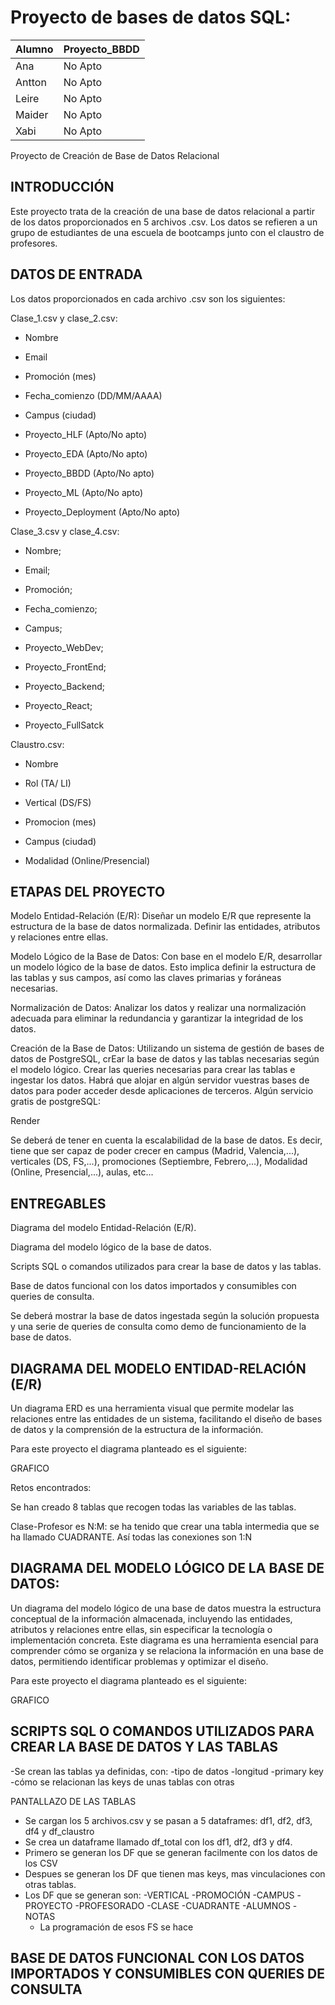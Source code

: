 # Proyecto de bases de datos SQL:

| Alumno | Proyecto_BBDD |
|-----|------|
| Ana | No Apto |
| Antton | No Apto |
| Leire| No Apto|
| Maider | No Apto |
| Xabi | No Apto |



Proyecto de Creación de Base de Datos Relacional 

## INTRODUCCIÓN 

Este proyecto trata de la creación de una base de datos relacional a partir de los datos proporcionados en 5 archivos .csv. Los datos se refieren a un grupo de estudiantes de una escuela de bootcamps junto con el claustro de profesores. 

 

## DATOS DE ENTRADA 

Los datos proporcionados en cada archivo .csv son los siguientes: 

Clase_1.csv y clase_2.csv: 

- Nombre 

- Email 

- Promoción (mes) 

- Fecha_comienzo (DD/MM/AAAA) 

- Campus (ciudad) 

- Proyecto_HLF (Apto/No apto) 

- Proyecto_EDA (Apto/No apto) 

- Proyecto_BBDD (Apto/No apto) 

- Proyecto_ML (Apto/No apto) 

- Proyecto_Deployment (Apto/No apto) 


Clase_3.csv y clase_4.csv: 

- Nombre; 

- Email; 

- Promoción; 

- Fecha_comienzo; 

- Campus; 

- Proyecto_WebDev; 

- Proyecto_FrontEnd; 

- Proyecto_Backend; 

- Proyecto_React; 

- Proyecto_FullSatck 


Claustro.csv: 

- Nombre 

- Rol (TA/  LI) 

- Vertical (DS/FS) 

- Promocion (mes) 

- Campus (ciudad) 

- Modalidad (Online/Presencial) 

 

## ETAPAS DEL PROYECTO 

Modelo Entidad-Relación (E/R): Diseñar un modelo E/R que represente la estructura de la base de datos normalizada. Definir las entidades, atributos y relaciones entre ellas. 

Modelo Lógico de la Base de Datos: Con base en el modelo E/R, desarrollar un modelo lógico de la base de datos. Esto implica definir la estructura de las tablas y sus campos, así como las claves primarias y foráneas necesarias. 

Normalización de Datos: Analizar los datos y realizar una normalización adecuada para eliminar la redundancia y garantizar la integridad de los datos. 

Creación de la Base de Datos: Utilizando un sistema de gestión de bases de datos de PostgreSQL, crEar la base de datos y las tablas necesarias según el modelo lógico. Crear las queries necesarias para crear las tablas e ingestar los datos. Habrá que alojar en algún servidor vuestras bases de datos para poder acceder desde aplicaciones de terceros. Algún servicio gratis de postgreSQL: 

Render 

Se deberá de tener en cuenta la escalabilidad de la base de datos. Es decir, tiene que ser capaz de poder crecer en campus (Madrid, Valencia,...), verticales (DS, FS,...), promociones (Septiembre, Febrero,...), Modalidad (Online, Presencial,...), aulas, etc... 



## ENTREGABLES 

Diagrama del modelo Entidad-Relación (E/R). 

Diagrama del modelo lógico de la base de datos. 

Scripts SQL o comandos utilizados para crear la base de datos y las tablas. 

Base de datos funcional con los datos importados y consumibles con queries de consulta. 

Se deberá mostrar la base de datos ingestada según la solución propuesta y una serie de queries de consulta como demo de funcionamiento de la base de datos. 

 

## DIAGRAMA DEL MODELO ENTIDAD-RELACIÓN (E/R) 

Un diagrama ERD es una herramienta visual que permite modelar las relaciones entre las entidades de un sistema, facilitando el diseño de bases de datos y la comprensión de la estructura de la información.   

Para este proyecto el diagrama planteado es el siguiente: 

 GRAFICO

Retos encontrados: 

Se han creado 8 tablas que recogen todas las variables de las tablas. 

Clase-Profesor es N:M: se ha tenido que crear una tabla intermedia que se ha llamado CUADRANTE. Así todas las conexiones son 1:N 

 

## DIAGRAMA DEL MODELO LÓGICO DE LA BASE DE DATOS: 

Un diagrama del modelo lógico de una base de datos muestra la estructura conceptual de la información almacenada, incluyendo las entidades, atributos y relaciones entre ellas, sin especificar la tecnología o implementación concreta. Este diagrama es una herramienta esencial para comprender cómo se organiza y se relaciona la información en una base de datos, permitiendo identificar problemas y optimizar el diseño.   

Para este proyecto el diagrama planteado es el siguiente: 

 GRAFICO

## SCRIPTS SQL O COMANDOS UTILIZADOS PARA CREAR LA BASE DE DATOS Y LAS TABLAS 

  -Se crean las tablas ya definidas, con:
    -tipo de datos
    -longitud
    -primary key
    -cómo se relacionan las keys de unas tablas con otras

PANTALLAZO DE LAS TABLAS

  - Se cargan los 5 archivos.csv y se pasan a 5 dataframes: df1, df2, df3, df4 y df_claustro
  - Se crea un dataframe llamado df_total con los df1, df2, df3 y df4.
  - Primero se generan los DF que se generan facilmente con los datos de los CSV
  - Despues se generan los DF que tienen mas keys, mas vinculaciones con otras tablas.
  - Los DF que se generan son:
       -VERTICAL
       -PROMOCIÓN
       -CAMPUS
       -PROYECTO
       -PROFESORADO
       -CLASE
       -CUADRANTE
       -ALUMNOS
       -NOTAS
    - La programación de esos FS se hace 

    
 

 

## BASE DE DATOS FUNCIONAL CON LOS DATOS IMPORTADOS Y CONSUMIBLES CON QUERIES DE CONSULTA 

 

 
